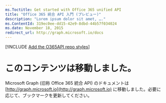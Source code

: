 ```yaml
---
ms.Toctitle: Get started with Office 365 unified API
title: "Office 365 統合 API 入門 (プレビュー)"
description: "Lorem ipsum dolor sit amet, …."
ms.ContentId: 319ec0ee-dd15-42e9-8dbd-44b57f034024
ms.date: November 18, 2015
redirect_url: http://graph.microsoft.io/docs
---
```

[!INCLUDE [Add the O365API repo styles](../includes/controls/addo365apistyles.xml)]



# このコンテンツは移動しました。

Microsoft Graph (旧称 Office 365 統合 API) のドキュメントは [http://graph.microsoft.io](http://graph.microsoft.io) に移動しました。必要に応じて、ブックマークを更新してください。